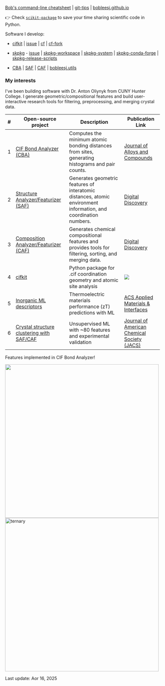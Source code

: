 [Bob's command-line cheatsheet](https://github.com/bobleesj/command-line-cheatsheet/) | [git-tips](https://github.com/bobleesj/tips) | [bobleesj.github.io](https://github.com/bobleesj/bobleesj.github.io)

👉 Check [`scikit-package`](https://scikit-package.github.io/scikit-package/) to save your time sharing scientific code in Python.

Software I develop:

- [cifkit](https://github.com/bobleesj/cifkit) | [issue]() | [cf](https://github.com/conda-forge/cifkit-feedstock) | [cf-fork](https://github.com/bobleesj/cifkit-feedstock)
- [skpkg](https://github.com/scikit-package/scikit-package) - [issue](https://github.com/scikit-package/scikit-package/issues) | [skpkg-workspace](https://github.com/scikit-package/scikit-package-workspace) | [skpkg-system](https://github.com/scikit-package/scikit-package-system)  | [skpkg-conda-forge](https://github.com/scikit-package/scikit-package-conda-forge) | [skpkg-release-scripts](https://github.com/scikit-package/release-scripts)

- [CBA](https://github.com/bobleesj/cif-bond-analyzer) | [SAF](https://github.com/bobleesj/structure-analyzer-featurizer) | [CAF](https://github.com/bobleesj/composition-analyzer-featurizer) | [bobleesj.utils](https://github.com/bobleesj/bobleesj.utils)

### My interests

I've been building software with Dr. Anton Oliynyk from CUNY Hunter College. I generate geometric/compositional features and build user-interactive research tools for filtering, preprocessing, and merging crystal data.

| # | Open-source project                                   | Description                                                                                                     |  Publication Link |
|---|---------------------------------------------|-----------------------------------------------------------------------------------------------------------------|------------------|
| 1 | [CIF Bond Analyzer (CBA)](https://github.com/bobleesj/cif-bond-analyzer) | Computes the minimum atomic bonding distances from sites, generating histograms and pair counts.                  | [Journal of Alloys and Compounds](https://doi.org/10.1016/j.jallcom.2023.173241)  |
| 2 | [Structure Analyzer/Featurizer (SAF)](https://github.com/bobleesj/structure-analyzer-featurizer) | Generates geometric features of interatomic distances, atomic environment information, and coordination numbers. |  [Digital Discovery](https://doi.org/10.1039/D4DD00332B) |
| 3 | [Composition Analyzer/Featurizer (CAF)](https://github.com/bobleesj/composition-analyzer-featurizer) | Generates chemical compositional features and provides tools for filtering, sorting, and merging data.        | [Digital Discovery](https://doi.org/10.1039/D4DD00332B) |
| 4 | [cifkit](https://github.com/bobleesj/cifkit) | Python package for .cif coordination geometry and atomic site analysis | <a href="https://joss.theoj.org/papers/9016ae27b8c6fddffaae5aeb8be18d19"><img src="https://joss.theoj.org/papers/9016ae27b8c6fddffaae5aeb8be18d19/status.svg"></a>|  
| 5 | [Inorganic ML descriptors](https://www.sciencedirect.com/science/article/pii/S2352340924001495) | Thermoelectric materials performance (zT) predictions with ML | [ACS Applied Materials & Interfaces](https://pubs.acs.org/doi/10.1021/acsami.4c19149)|  
| 6| [Crystal structure clustering with SAF/CAF](https://github.com/bobleesj/SAF-CAF-performance) | Unsupervised ML with ~80 features and experimental validation | [Journal of American Chemical Society (JACS)](https://pubs.acs.org/doi/10.1021/jacs.5c03510) |  

Features implemented in CIF Bond Analyzer!

<img src="https://github.com/bobleesj/bobleesj/assets/14892262/e545f71a-e24f-4ab4-97cb-7fa83dc69100" align="left" width="500">

<img width="500" alt="ternary" src="https://github.com/bobleesj/bobleesj/assets/14892262/65e3bd76-8aaa-4a2b-b858-d3b83102867a">

Last update: Aor 16, 2025
